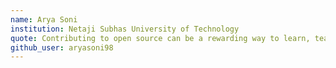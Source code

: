 ```yaml
---
name: Arya Soni
institution: Netaji Subhas University of Technology
quote: Contributing to open source can be a rewarding way to learn, teach, and build experience in just about any skill you can imagine.
github_user: aryasoni98
---
```

